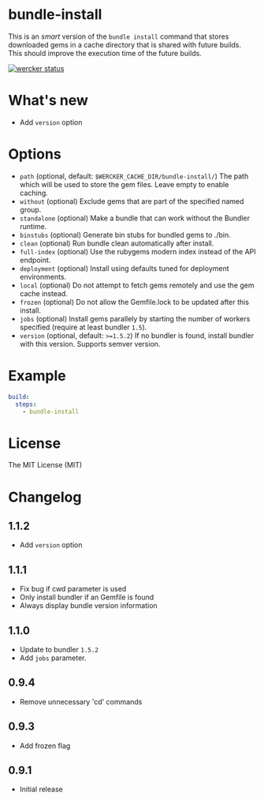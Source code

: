 # bundle-install

This is an _smart_ version of the `bundle install` command that stores downloaded gems in a cache directory that is shared with future builds. This should improve the execution time of the future builds.

[![wercker status](https://app.wercker.com/status/3e287b2291a600958d7dd47ba35d9af8/m "wercker status")](https://app.wercker.com/project/bykey/3e287b2291a600958d7dd47ba35d9af8)

# What's new

- Add `version` option

# Options

* `path` (optional, default: `$WERCKER_CACHE_DIR/bundle-install/`) The path which will be used to store the gem files. Leave empty to enable caching.
* `without` (optional) Exclude gems that are part of the specified named group.
* `standalone` (optional) Make a bundle that can work without the Bundler runtime.
* `binstubs` (optional) Generate bin stubs for bundled gems to ./bin.
* `clean` (optional) Run bundle clean automatically after install.
* `full-index` (optional) Use the rubygems modern index instead of the API endpoint.
* `deployment` (optional) Install using defaults tuned for deployment environments.
* `local` (optional) Do not attempt to fetch gems remotely and use the gem cache instead.
* `frozen` (optional) Do not allow the Gemfile.lock to be updated after this install.
* `jobs` (optional) Install gems parallely by starting the number of workers specified (require at least bundler `1.5`).
* `version` (optional, default: `>=1.5.2`) If no bundler is found, install
bundler with this version. Supports semver version.

# Example

``` yaml
build:
  steps:
    - bundle-install
```

# License

The MIT License (MIT)

# Changelog

## 1.1.2

- Add `version` option

## 1.1.1

- Fix bug if cwd parameter is used
- Only install bundler if an Gemfile is found
- Always display bundle version information

## 1.1.0

- Update to bundler `1.5.2`
- Add `jobs` parameter.

## 0.9.4

- Remove unnecessary 'cd' commands

## 0.9.3

- Add frozen flag

## 0.9.1

- Initial release

